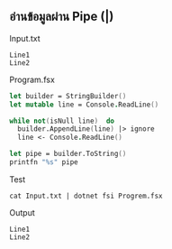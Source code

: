 ## อ่านข้อมูลผ่าน Pipe (|)

Input.txt

```
Line1
Line2
```

Program.fsx

```fsharp
let builder = StringBuilder()
let mutable line = Console.ReadLine()

while not(isNull line)  do
  builder.AppendLine(line) |> ignore
  line <- Console.ReadLine()

let pipe = builder.ToString()
printfn "%s" pipe
```

Test

```
cat Input.txt | dotnet fsi Progrem.fsx
```

Output

```
Line1
Line2
```